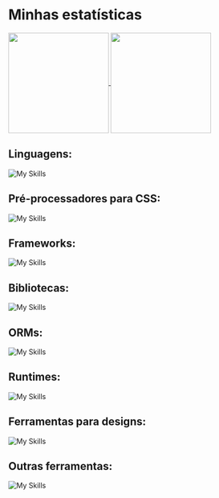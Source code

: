 # Minhas estatísticas

<a href="https://github.com/Zafkiel45/github-readme-stats">
    <img height=200 align="center" src="https://github-readme-stats.vercel.app/api?username=Zafkiel45&show_icons=true&theme=transparent&locale=pt-br" />
<a/>
<a href="https://github.com/Zafkiel45/convoychat">
  <img height=200 align="center" src="https://github-readme-stats.vercel.app/api/top-langs?username=Zafkiel45&show_icons=true&theme=transparent&layout=compact&langs_count=8&card_width=200" />
</a>


## Linguagens:

![My Skills](https://go-skill-icons.vercel.app/api/icons?i=js,html,css,typescript)

## Pré-processadores para CSS:

![My Skills](https://go-skill-icons.vercel.app/api/icons?i=sass)

## Frameworks:

![My Skills](https://go-skill-icons.vercel.app/api/icons?i=nextjs,tailwindcss)

## Bibliotecas: 

![My Skills](https://go-skill-icons.vercel.app/api/icons?i=react)

## ORMs:

![My Skills](https://go-skill-icons.vercel.app/api/icons?i=sequelize)

## Runtimes:

![My Skills](https://go-skill-icons.vercel.app/api/icons?i=nodejs,bun)

## Ferramentas para designs:

![My Skills](https://go-skill-icons.vercel.app/api/icons?i=figma)

## Outras ferramentas:

![My Skills](https://go-skill-icons.vercel.app/api/icons?i=jwt,windows,vercel,vscode,prettier)

